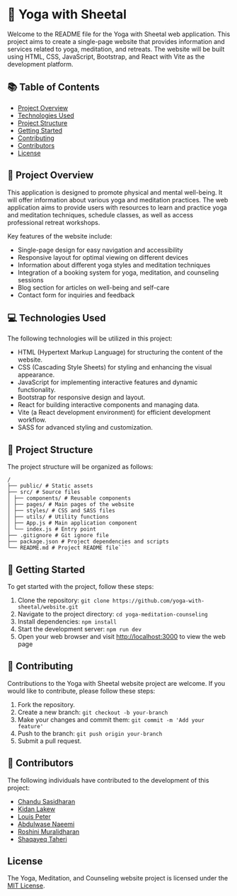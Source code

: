 # 🧘 Yoga with Sheetal

Welcome to the README file for the Yoga with Sheetal web application. This project aims to create a single-page website that provides information and services related to yoga, meditation, and retreats. The website will be built using HTML, CSS, JavaScript, Bootstrap, and React with Vite as the development platform.

## 📚 Table of Contents

- [Project Overview](#project-overview)
- [Technologies Used](#technologies-used)
- [Project Structure](#project-structure)
- [Getting Started](#getting-started)
- [Contributing](#contributing)
- [Contributors](#contributors)
- [License](#license)

## 🌟 Project Overview

This application is designed to promote physical and mental well-being. It will offer information about various yoga and meditation practices. The web application aims to provide users with resources to learn and practice yoga and meditation techniques, schedule classes, as well as access professional retreat workshops.

Key features of the website include:

- Single-page design for easy navigation and accessibility
- Responsive layout for optimal viewing on different devices
- Information about different yoga styles and meditation techniques
- Integration of a booking system for yoga, meditation, and counseling sessions
- Blog section for articles on well-being and self-care
- Contact form for inquiries and feedback

## 💻 Technologies Used

The following technologies will be utilized in this project:

- HTML (Hypertext Markup Language) for structuring the content of the website.
- CSS (Cascading Style Sheets) for styling and enhancing the visual appearance.
- JavaScript for implementing interactive features and dynamic functionality.
- Bootstrap for responsive design and layout.
- React for building interactive components and managing data.
- Vite (a React development environment) for efficient development workflow.
- SASS for advanced styling and customization.

## 🏰 Project Structure

The project structure will be organized as follows:

````
/
├── public/ # Static assets
├── src/ # Source files
│ ├── components/ # Reusable components
│ ├── pages/ # Main pages of the website
│ ├── styles/ # CSS and SASS files
│ ├── utils/ # Utility functions
│ ├── App.js # Main application component
│ └── index.js # Entry point
├── .gitignore # Git ignore file
├── package.json # Project dependencies and scripts
└── README.md # Project README file```

````

## 🚀 Getting Started

To get started with the project, follow these steps:

1. Clone the repository: `git clone https://github.com/yoga-with-sheetal/website.git`
2. Navigate to the project directory: `cd yoga-meditation-counseling`
3. Install dependencies: `npm install`
4. Start the development server: `npm run dev`
5. Open your web browser and visit [http://localhost:3000](http://localhost:3000) to view the web page

## 🤝 Contributing

Contributions to the Yoga with Sheetal website project are welcome. If you would like to contribute, please follow these steps:

1. Fork the repository.
2. Create a new branch: `git checkout -b your-branch`
3. Make your changes and commit them: `git commit -m 'Add your feature'`
4. Push to the branch: `git push origin your-branch`
5. Submit a pull request.

## 🙌 Contributors

The following individuals have contributed to the development of this project:

- <a href="https://github.com/Chandu-Sasidharan" target="_blank">Chandu Sasidharan</a>
- <a href="https://github.com/Kidan-Tekelearegy" target="_blank">Kidan Lakew</a>
- <a href="https://github.com/louisclarencepeter" target="_blank">Louis Peter</a>
- <a href="https://github.com/Naeemi7" target="_blank">Abdulwase Naeemi</a>
- <a href ="https://github.com/roshinimurali" target="_blank">Roshini Muralidharan</a>
- <a href="https://github.com/Shaqayeq-taheri" target="_blank">Shaqayeq Taheri</a>

## License

The Yoga, Meditation, and Counseling website project is licensed under the [MIT License](https://opensource.org/licenses/MIT).
